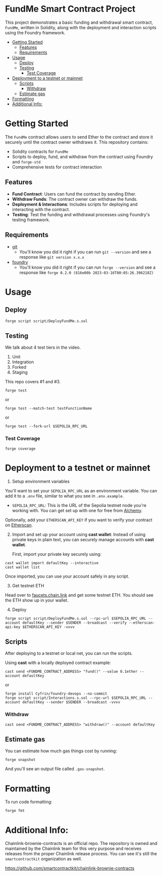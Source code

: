 # FundMe Smart Contract Project

This project demonstrates a basic funding and withdrawal smart contract, `FundMe`, written in Solidity, along with the deployment and interaction scripts using the Foundry framework.

- [Getting Started](#getting-started)
  - [Features](#features)
  - [Requirements](#requirements)
- [Usage](#usage)
  - [Deploy](#deploy)
  - [Testing](#testing)
    - [Test Coverage](#test-coverage)
- [Deployment to a testnet or mainnet](#deployment-to-a-testnet-or-mainnet)
  - [Scripts](#scripts)
    - [Withdraw](#withdraw)
  - [Estimate gas](#estimate-gas)
- [Formatting](#formatting)
- [Additional Info:](#additional-info)

# Getting Started

The `FundMe` contract allows users to send Ether to the contract and store it securely until the contract owner withdraws it. This repository contains:

- Solidity contracts for `FundMe`
- Scripts to deploy, fund, and withdraw from the contract using Foundry and `forge-std`
- Comprehensive tests for contract interaction

## Features

- **Fund Contract**: Users can fund the contract by sending Ether.
- **Withdraw Funds**: The contract owner can withdraw the funds.
- **Deployment & Interactions**: Includes scripts for deploying and interacting with the contract.
- **Testing**: Test the funding and withdrawal processes using Foundry's testing framework.

## Requirements

- [git](https://git-scm.com/book/en/v2/Getting-Started-Installing-Git)
  - You'll know you did it right if you can run `git --version` and see a response like `git version x.x.x`
- [foundry](https://getfoundry.sh/)
  - You'll know you did it right if you can run `forge --version` and see a response like `forge 0.2.0 (816e00b 2023-03-16T00:05:26.396218Z)`

# Usage

## Deploy

```[bash]
forge script script/DeployFundMe.s.sol
```

## Testing

We talk about 4 test tiers in the video.

1. Unit
2. Integration
3. Forked
4. Staging

This repo covers #1 and #3.

```[bash]
forge test
```

or

```[bash]
forge test --match-test testFunctionName
```

or

```[bash]
forge test --fork-url $SEPOLIA_RPC_URL
```

### Test Coverage

```[bash]
forge coverage
```

# Deployment to a testnet or mainnet

1. Setup environment variables

You'll want to set your `SEPOLIA_RPC_URL` as an environment variable. You can add it to a `.env` file, similar to what you see in `.env.example`.

- `SEPOLIA_RPC_URL`: This is the URL of the Sepolia testnet node you're working with. You can get set up with one for free from [Alchemy](https://alchemy.com/?a=673c802981).

Optionally, add your `ETHERSCAN_API_KEY` if you want to verify your contract on [Etherscan](https://etherscan.io/).

2. Import and set up your account using **cast wallet**:
   Instead of using private keys in plain text, you can securely manage accounts with **cast wallet**.

   First, import your private key securely using:

```[bash]
cast wallet import defaultKey --interactive
cast wallet list
```

Once imported, you can use your account safely in any script.

3. Get testnet ETH

Head over to [faucets.chain.link](https://faucets.chain.link/) and get some testnet ETH. You should see the ETH show up in your wallet.

4. Deploy

```[bash]
forge script script/DeployFundMe.s.sol --rpc-url $SEPOLIA_RPC_URL --account defaultKey --sender $SENDER --broadcast --verify --etherscan-api-key $ETHERSCAN_API_KEY -vvvv
```

## Scripts

After deploying to a testnet or local net, you can run the scripts.

Using **cast** with a locally deployed contract example:

```[bash]
cast send <FUNDME_CONTRACT_ADDRESS> "fund()" --value 0.1ether --account defaultKey
```

or

```[bash]
forge install Cyfrin/foundry-devops --no-commit
forge script script/Interactions.s.sol --rpc-url $SEPOLIA_RPC_URL --account defaultKey --sender $SENDER --broadcast -vvvv
```

### Withdraw

```[bash]
cast send <FUNDME_CONTRACT_ADDRESS> "withdraw()" --account defaultKey
```

## Estimate gas

You can estimate how much gas things cost by running:

```[bash]
forge snapshot

```

And you'll see an output file called `.gas-snapshot`.

# Formatting

To run code formatting:

```[bash]
forge fmt
```

# Additional Info:

Chainlink-brownie-contracts is an official repo. The repository is owned and maintained by the Chainlink team for this very purpose and receives releases from the proper Chainlink release process. You can see it's still the `smartcontractkit` organization as well.

https://github.com/smartcontractkit/chainlink-brownie-contracts
